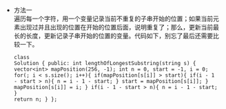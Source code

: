 - 方法一  
遍历每一个字符，用一个变量记录当前不重复的子串开始的位置；如果当前元素出现过并且出现的位置在开始的位置后面，说明重复了；那么，更新当前最长的长度，更新记录子串开始的位置的变量。代码如下，别忘了最后还需要比较一下。<pre><code>class Solution {
public:
    int lengthOfLongestSubstring(string s) {
        vector&lt;int&gt; mapPosition(256, -1);
        int n = 0, start = -1, i = 0;
        for(; i < s.size(); i++){
            if(mapPosition[s[i]] > start){
                if(i - 1 - start > n){
                    n = i - 1 - start;
                }
                start = mapPosition[s[i]];
            }
            mapPosition[s[i]] = i;
        }
        if(i - 1 - start > n){
            n = i - 1 - start;
        }
        return n;
    }
};</code></pre>
